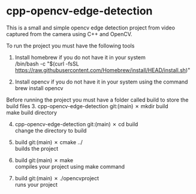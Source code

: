 # cpp-opencv-edge-detection
This is a small and simple opencv edge detection project from video captured from the camera using C++ and OpenCV.

To run the project you must have the following tools
  1. Install homebrew if you do not have it in your system                      
      /bin/bash -c "$(curl -fsSL https://raw.githubusercontent.com/Homebrew/install/HEAD/install.sh)"

  2. Install opencv if you do not have it in your system using the command      
      brew install opencv

Before running the project you must have a folder called build to store the build files
  3. cpp-opencv-edge-detection git:(main) ✗ mkdir build                         
      make build directory

  4. cpp-opencv-edge-detection git:(main) ✗ cd build                            
      change the directory to build

  5. build git:(main) ✗ cmake ../                                               
      builds the project

  6. build git:(main) ✗ make                                                    
      compiles your project using make command

  7. build git:(main) ✗ ./opencvproject                                         
      runs your project
